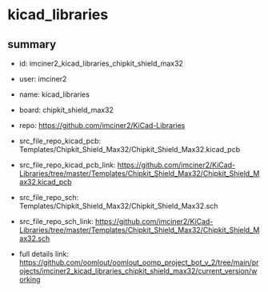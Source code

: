 # kicad_libraries
 
## summary 
* id: imciner2_kicad_libraries_chipkit_shield_max32
* user: imciner2
* name: kicad_libraries
* board: chipkit_shield_max32
* repo: https://github.com/imciner2/KiCad-Libraries
* src_file_repo_kicad_pcb: Templates/Chipkit_Shield_Max32/Chipkit_Shield_Max32.kicad_pcb
* src_file_repo_kicad_pcb_link: https://github.com/imciner2/KiCad-Libraries/tree/master/Templates/Chipkit_Shield_Max32/Chipkit_Shield_Max32.kicad_pcb


* src_file_repo_sch: Templates/Chipkit_Shield_Max32/Chipkit_Shield_Max32.sch
* src_file_repo_sch_link: https://github.com/imciner2/KiCad-Libraries/tree/master/Templates/Chipkit_Shield_Max32/Chipkit_Shield_Max32.sch
* full details link: https://github.com/oomlout/oomlout_oomp_project_bot_v_2/tree/main/projects/imciner2_kicad_libraries_chipkit_shield_max32/current_version/working  






